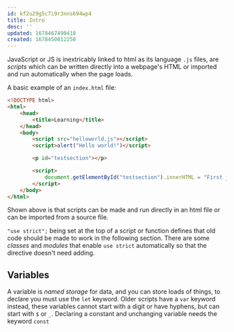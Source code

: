 ```yaml
---
id: kf2u29g5c7i9r3nns694wp4
title: Intro
desc: ''
updated: 1678467490418
created: 1678450812250
---
```

JavaScript or JS is inextricably linked to html as its language `.js` files, are *scripts* which can be written directly into a webpage's HTML or imported and run automatically when the page loads.

A basic example of an `index.html` file:
```html
<!DOCTYPE html>
<html>
    <head>
        <title>Learning</title>
    </head>
    <body>
        <script src="helloworld.js"></script>
        <script>alert("Hello world!")</script>

        <p id="testsection"></p>

        <script>
            document.getElementById("testsection").innerHTML = "First js program!"
        </script>
    </body>
</html>
```
Shown above is that scripts can be made and run directly in an html file or can be imported from a source file.

`"use strict";` being set at the top of a script or function defines that old code should be made to work in the following section.
There are some *classes* and *modules* that enable `use strict` automatically so that the directive doesn't need adding.

## Variables
A variable is *named storage* for data, and you can store loads of things, to declare you must use the `let` keyword.
Older scripts have a `var` keyword instead, these variables cannot start with a digit or have hyphens, but can start with `$` or `_`.
Declaring a constant and unchanging variable needs the keyword `const`